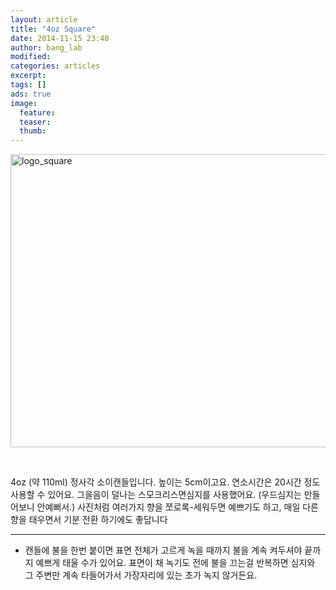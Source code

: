 ```yaml
---
layout: article
title: "4oz Square"
date: 2014-11-15 23:40
author: bang_lab
modified:
categories: articles
excerpt: 
tags: []
ads: true
image:
  feature:
  teaser:
  thumb:
---
```


<a href="https://bybanglab.files.wordpress.com/2014/11/logo_square1.jpg"><img class="alignnone size-full wp-image-58" src="https://bybanglab.files.wordpress.com/2014/11/logo_square1.jpg" alt="logo_square" width="640" height="469" /></a>

&nbsp;

4oz (약 110ml) 정사각 소이캔들입니다.
높이는 5cm이고요. 연소시간은 20시간 정도 사용할 수 있어요.
그을음이 덜나는 스모크리스면심지를 사용했어요. (우드심지는 만들어보니 안예뻐서.)
사진처럼 여러가지 향을 쪼로록-세워두면 예쁘기도 하고, 매일 다른 향을 태우면서 기분 전환 하기에도 좋답니다 <i class="_4-k1 img sp_CHjQ01Xff48 sx_9505a2"></i>

---------
* 캔들에 불을 한번 붙이면 표면 전체가 고르게 녹을 때까지 불을 계속 켜두셔야 끝까지 예쁘게 태울 수가 있어요. 표면이 채 녹기도 전에 불을 끄는걸 반복하면 심지와 그 주변만 계속 타들어가서 가장자리에 있는 초가 녹지 않거든요.
